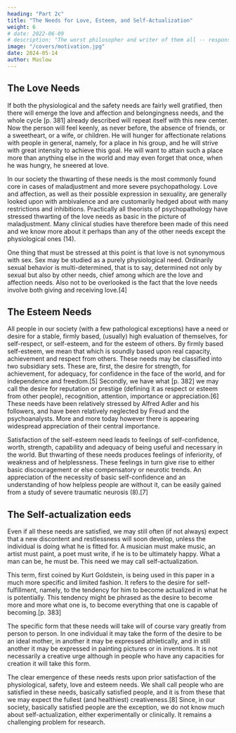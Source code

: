 ```yaml
---
heading: "Part 2c"
title: "The Needs for Love, Esteem, and Self-Actualization"
weight: 6
# date: 2022-06-09
# description: "The worst philosopher and writer of them all -- responsible for a materialist philosophy that led to so much death and suffering around the world"
image: "/covers/motivation.jpg"
date: 2024-05-14
author: Maslow
---
```



## The Love Needs

If both the physiological and the safety needs are fairly well gratified, then there will emerge the love and affection and belongingness needs, and the whole cycle [p. 381] already described will repeat itself with this new center. Now the person will feel keenly, as never before, the absence of friends, or a sweetheart, or a wife, or children. He will hunger for affectionate relations with people in general, namely, for a place in his group, and he will strive with great intensity to achieve this goal. He will want to attain such a place more than anything else in the world and may even forget that once, when he was hungry, he sneered at love.

In our society the thwarting of these needs is the most commonly found core in cases of maladjustment and more severe psychopathology. Love and affection, as well as their possible expression in sexuality, are generally looked upon with ambivalence and are customarily hedged about with many restrictions and inhibitions. Practically all theorists of psychopathology have stressed thwarting of the love needs as basic in the picture of maladjustment. Many clinical studies have therefore been made of this need and we know more about it perhaps than any of the other needs except the physiological ones (14).

One thing that must be stressed at this point is that love is not synonymous with sex. Sex may be studied as a purely physiological need. Ordinarily sexual behavior is multi-determined, that is to say, determined not only by sexual but also by other needs, chief among which are the love and affection needs. Also not to be overlooked is the fact that the love needs involve both giving and receiving love.[4]


## The Esteem Needs

All people in our society (with a few pathological exceptions) have a need or desire for a stable, firmly based, (usually) high evaluation of themselves, for self-respect, or self-esteem, and for the esteem of others. By firmly based self-esteem, we mean that which is soundly based upon real capacity, achievement and respect from others. These needs may be classified into two subsidiary sets. These are, first, the desire for strength, for achievement, for adequacy, for confidence in the face of the world, and for independence and freedom.[5] Secondly, we have what [p. 382] we may call the desire for reputation or prestige (defining it as respect or esteem from other people), recognition, attention, importance or appreciation.[6] These needs have been relatively stressed by Alfred Adler and his followers, and have been relatively neglected by Freud and the psychoanalysts. More and more today however there is appearing widespread appreciation of their central importance.

Satisfaction of the self-esteem need leads to feelings of self-confidence, worth, strength, capability and adequacy of being useful and necessary in the world. But thwarting of these needs produces feelings of inferiority, of weakness and of helplessness. These feelings in turn give rise to either basic discouragement or else compensatory or neurotic trends. An appreciation of the necessity of basic self-confidence and an understanding of how helpless people are without it, can be easily gained from a study of severe traumatic neurosis (8).[7]


## The Self-actualization eeds

Even if all these needs are satisfied, we may still often (if not always) expect that a new discontent and restlessness will soon develop, unless the individual is doing what he is fitted for. A musician must make music, an artist must paint, a poet must write, if he is to be ultimately happy. What a man can be, he must be. This need we may call self-actualization.

This term, first coined by Kurt Goldstein, is being used in this paper in a much more specific and limited fashion. It refers to the desire for self-fulfillment, namely, to the tendency for him to become actualized in what he is potentially. This tendency might be phrased as the desire to become more and more what one is, to become everything that one is capable of becoming.[p. 383]

The specific form that these needs will take will of course vary greatly from person to person. In one individual it may take the form of the desire to be an ideal mother, in another it may be expressed athletically, and in still another it may be expressed in painting pictures or in inventions. It is not necessarily a creative urge although in people who have any capacities for creation it will take this form.

The clear emergence of these needs rests upon prior satisfaction of the physiological, safety, love and esteem needs. We shall call people who are satisfied in these needs, basically satisfied people, and it is from these that we may expect the fullest (and healthiest) creativeness.[8] Since, in our society, basically satisfied people are the exception, we do not know much about self-actualization, either experimentally or clinically. It remains a challenging problem for research.

